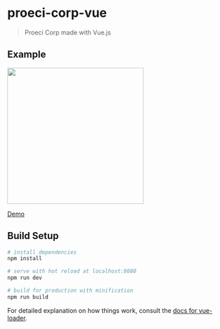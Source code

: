# proeci-corp-vue

> Proeci Corp made with Vue.js

## Example
<img src="sample.gif" width="310" />

[Demo](https://cgonzalezp91.github.io/ProeciCorpVue/)

## Build Setup

``` bash
# install dependencies
npm install

# serve with hot reload at localhost:8080
npm run dev

# build for production with minification
npm run build
```

For detailed explanation on how things work, consult the [docs for vue-loader](http://vuejs.github.io/vue-loader).
